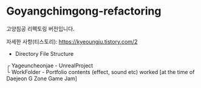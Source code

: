 # Goyangchimgong-refactoring

고양침공 리펙토링 버전입니다.

자세한 사항(티스토리): https://kyeoungju.tistory.com/2
  
  
  
- Directory File Structure

┌ Yageuncheonjae - UnrealProject  
└ WorkFolder - Portfolio contents (effect, sound etc) worked [at the time of Daejeon G Zone Game Jam]  
